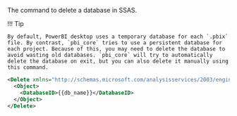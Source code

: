 The command to delete a database in SSAS. 

!!! Tip

    By default, PowerBI desktop uses a temporary database for each `.pbix` file. By contrast, `pbi_core` tries to use a persistent database for each project. Because of this, you may need to delete the database to avoid wasting old databases. `pbi_core` will try to automatically delete the database on exit, but you can also delete it manually using this command.

```xml
<Delete xmlns="http://schemas.microsoft.com/analysisservices/2003/engine">
  <Object> 
    <DatabaseID>{{db_name}}</DatabaseID>
  </Object>
</Delete>
```